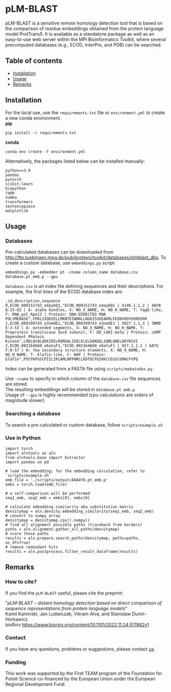 # pLM-BLAST

pLM-BLAST is a sensitive remote homology detection tool that is based on the comparison of residue embeddings obtained from the protein language model ProtTrans5. It is available as a standalone package as well as an easy-to-use web server within the MPI Bioinformatics Toolkit, where several precomputed databases (e.g., ECOD, InterPro, and PDB) can be searched.

## Table of contents
* [ Installation ](#Installation)
* [ Usage ](#Usage)
* [ Remarks ](#Remarks)

## Installation
For the local use, use the `requirements.txt` file or `environment.yml` to create a new conda environment.  \
**pip**

```
pip install -r requirements.txt
```
**conda**
```
conda env create -f environment.yml
```
Alternatively, the packages listed below can be installed manually: 
```
python==3.9
pandas
pytorch
scikit-learn
biopython 
tqdm
numba
transformers
sentencepiece 
matplotlib
```

## Usage
### Databases

Pre-calculated databases can be downloaded from http://ftp.tuebingen.mpg.de/pub/protevo/toolkit/databases/plmblast_dbs. To create a custom database, use `embeddings.py` script:

```
embeddings.py -embedder pt -cname column_name database.csv database.pt_emb.p --gpu
```

`database.csv` is an index file defining sequences and their descriptions. For example, the first lines of the ECOD database index are:

```
,id,description,sequence
0,ECOD_000151743_e4aybQ1,"ECOD_000151743_e4aybQ1 | 4146.1.1.2 | 4AYB Q:33-82 | A: alpha bundles, X: NO_X_NAME, H: NO_H_NAME, T: YqgQ-like, F: RNA_pol_Rpo13 | Protein: DNA-DIRECTED RNA POLYMERASE",FPKLSIQDIELLMKNTEIWDNLLNGKISVDEAKRLFEDNYKDYEKRDSRR
1,ECOD_000399743_e3nmdE1,"ECOD_000399743_e3nmdE1 | 5027.1.1.3 | 3NMD E:3-53 | A: extended segments, X: NO_X_NAME, H: NO_H_NAME, T: Preprotein translocase SecE subunit, F: DD_cGKI-beta | Protein: cGMP Dependent PRotein Kinase",LRDLQYALQEKIEELRQRDALIDELELELDQKDELIQMLQNELDKYRSVI
2,ECOD_002164660_e6atuF1,"ECOD_002164660_e6atuF1 | 927.1.1.1 | 6ATU F:8-57 | A: few secondary structure elements, X: NO_X_NAME, H: NO_H_NAME, T: Elafin-like, F: WAP | Protein: Elafin",PVSTKPGSCPIILIRCAMLNPPNRCLKDTDCPGIKKCCEGSCGMACFVPQ
```

Index can be generated from a FASTA file using `scripts/makeindex.py`. 

Use `-cname` to specify in which column of the `database.csv` file sequences are stored \
The resulting embeddings will be stored in `database.pt_emb.p` \
Usage of `--gpu` is highly recommended (cpu calculations are orders of magnitude slower)

### Searching a database

To search a pre-calculated or custom database, follow `scripts/example.sh` 

### Use in Python
```
import torch
import alntools as aln
from alntools.base import Extractor
import pandas as pd

# load the embedding; for the embedding calculation, refer to `scripts/example.sh`
emb_file = './scripts/output/A9A4Y8.pt_emb.p'
embs = torch.load(emb_file)

# a self-comparison will be performed
seq1_emb, seq2_emb = embs[0], embs[0]

# calculate embedding similarity aka substitution matrix
densitymap = aln.density.embedding_similarity(seq1_emb, seq2_emb)
# convert to numpy array
densitymap = densitymap.cpu().numpy()
# find all alignment possible paths (traceback from borders)
paths = aln.alignment.gather_all_paths(densitymap)
# score those paths
results = aln.prepare.search_paths(densitymap, paths=paths, as_df=True)
# remove redundant hits
results = aln.postprocess.filter_result_dataframe(results)
```

## Remarks

### How to cite?
If you find the `pLM-BLAST` useful, please cite the preprint:

"*pLM-BLAST – distant homology detection based on direct comparison of sequence representations from protein language models*" \
Kamil Kaminski, Jan Ludwiczak, Vikram Alva, and Stanislaw Dunin-Horkawicz \
bioRxiv https://www.biorxiv.org/content/10.1101/2022.11.24.517862v1

### Contact
If you have any questions, problems or suggestions, please contact [us](https://ibe.biol.uw.edu.pl/en/835-2/research-groups/laboratory-of-structural-bioinformatics/).

### Funding
This work was supported by the First TEAM program of the Foundation for Polish Science co-financed by the European Union under the European Regional Development Fund.


